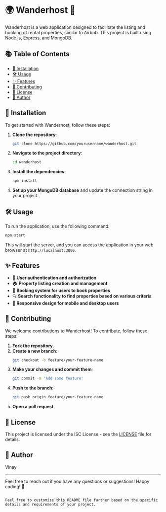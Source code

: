 
# 🌍 Wanderhost 🏡

Wanderhost is a web application designed to facilitate the listing and booking of rental properties, similar to Airbnb. This project is built using Node.js, Express, and MongoDB.

## 📚 Table of Contents

- [🚀 Installation](#-installation)
- [🛠️ Usage](#️-usage)
- [✨ Features](#-features)
- [🤝 Contributing](#-contributing)
- [📜 License](#-license)
- [👤 Author](#-author)

## 🚀 Installation

To get started with Wanderhost, follow these steps:

1. **Clone the repository**:
    ```sh
    git clone https://github.com/yourusername/wanderhost.git
    ```

2. **Navigate to the project directory**:
    ```sh
    cd wanderhost
    ```

3. **Install the dependencies**:
    ```sh
    npm install
    ```

4. **Set up your MongoDB database** and update the connection string in your project.

## 🛠️ Usage

To run the application, use the following command:

```sh
npm start
```

This will start the server, and you can access the application in your web browser at `http://localhost:3000`.

## ✨ Features

- 🔐 **User authentication and authorization**
- 🏠 **Property listing creation and management**
- 📅 **Booking system for users to book properties**
- 🔍 **Search functionality to find properties based on various criteria**
- 📱 **Responsive design for mobile and desktop users**

## 🤝 Contributing

We welcome contributions to Wanderhost! To contribute, follow these steps:

1. **Fork the repository**.
2. **Create a new branch**:
    ```sh
    git checkout -b feature/your-feature-name
    ```
3. **Make your changes and commit them**:
    ```sh
    git commit -m 'Add some feature'
    ```
4. **Push to the branch**:
    ```sh
    git push origin feature/your-feature-name
    ```
5. **Open a pull request**.

## 📜 License

This project is licensed under the ISC License - see the [LICENSE](LICENSE) file for details.

## 👤 Author

Vinay

---

Feel free to reach out if you have any questions or suggestions! Happy coding! 🎉
```

Feel free to customize this README file further based on the specific details and requirements of your project.
